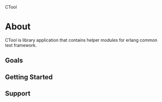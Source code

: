 CTool

About
=====

CTool is library application that contains helper modules for erlang common test framework.

Goals
-----

Getting Started
---------------

Support
-------


